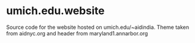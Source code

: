 # umich.edu.website
Source code for the website hosted on umich.edu/~aidindia. Theme taken from aidnyc.org and header from maryland1.annarbor.org
